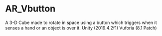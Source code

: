 # AR_Vbutton
A 3-D Cube made to rotate in space using a button which triggers when it senses a hand or an object is over it. 
Unity (2019.4.2f1)
Vuforia (8.1 Patch)

